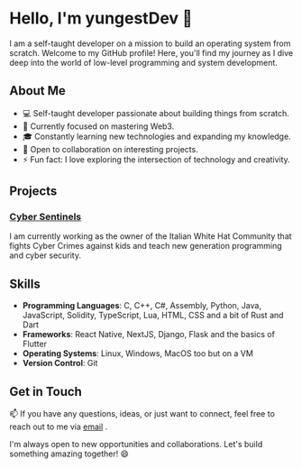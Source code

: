 # Hello, I'm yungestDev 👋
I am a self-taught developer on a mission to build an operating system from scratch. Welcome to my GitHub profile! Here, you'll find my journey as I dive deep into the world of low-level programming and system development.

## About Me

- 💻 Self-taught developer passionate about building things from scratch.
- 🌱 Currently focused on mastering Web3.
- 🎓 Constantly learning new technologies and expanding my knowledge.
- 👯 Open to collaboration on interesting projects.
- ⚡ Fun fact: I love exploring the intersection of technology and creativity.

## Projects

### [Cyber Sentinels](https://cybersentinels.net)

I am currently working as the owner of the Italian White Hat Community that fights Cyber Crimes against kids and teach new generation programming and cyber security.

## Skills

- **Programming Languages**: C, C++, C#, Assembly, Python, Java, JavaScript, Solidity, TypeScript, Lua, HTML, CSS and a bit of Rust and Dart
- **Frameworks**: React Native, NextJS, Django, Flask and the basics of Flutter
- **Operating Systems**: Linux, Windows, MacOS too but on a VM
- **Version Control**: Git

## Get in Touch

📫 If you have any questions, ideas, or just want to connect, feel free to reach out to me via [email](mailto:yungestdev@gmail.com) .

I'm always open to new opportunities and collaborations. Let's build something amazing together! 😄
